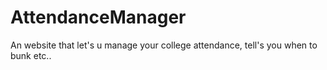 # AttendanceManager
An website that let's u manage your college attendance, tell's you when to bunk etc..
